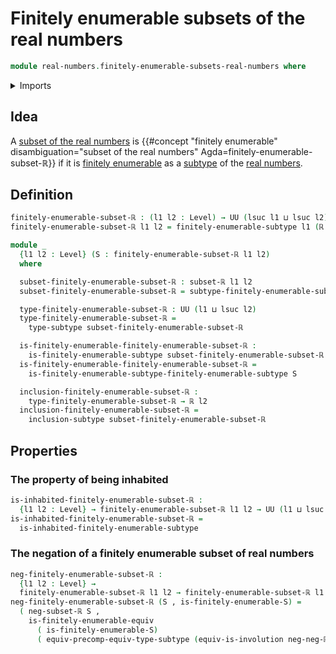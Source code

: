 # Finitely enumerable subsets of the real numbers

```agda
module real-numbers.finitely-enumerable-subsets-real-numbers where
```

<details><summary>Imports</summary>

```agda
open import foundation.dependent-pair-types
open import foundation.involutions
open import foundation.subtypes
open import foundation.universe-levels

open import real-numbers.dedekind-real-numbers
open import real-numbers.negation-real-numbers
open import real-numbers.subsets-real-numbers

open import univalent-combinatorics.finitely-enumerable-subtypes
open import univalent-combinatorics.finitely-enumerable-types
```

</details>

## Idea

A [subset of the real numbers](real-numbers.subsets-real-numbers.md) is
{{#concept "finitely enumerable" disambiguation="subset of the real numbers" Agda=finitely-enumerable-subset-ℝ}}
if it is
[finitely enumerable](univalent-combinatorics.finitely-enumerable-subtypes.md)
as a [subtype](foundation.subtypes.md) of the
[real numbers](real-numbers.dedekind-real-numbers.md).

## Definition

```agda
finitely-enumerable-subset-ℝ : (l1 l2 : Level) → UU (lsuc l1 ⊔ lsuc l2)
finitely-enumerable-subset-ℝ l1 l2 = finitely-enumerable-subtype l1 (ℝ l2)

module _
  {l1 l2 : Level} (S : finitely-enumerable-subset-ℝ l1 l2)
  where

  subset-finitely-enumerable-subset-ℝ : subset-ℝ l1 l2
  subset-finitely-enumerable-subset-ℝ = subtype-finitely-enumerable-subtype S

  type-finitely-enumerable-subset-ℝ : UU (l1 ⊔ lsuc l2)
  type-finitely-enumerable-subset-ℝ =
    type-subtype subset-finitely-enumerable-subset-ℝ

  is-finitely-enumerable-finitely-enumerable-subset-ℝ :
    is-finitely-enumerable-subtype subset-finitely-enumerable-subset-ℝ
  is-finitely-enumerable-finitely-enumerable-subset-ℝ =
    is-finitely-enumerable-subtype-finitely-enumerable-subtype S

  inclusion-finitely-enumerable-subset-ℝ :
    type-finitely-enumerable-subset-ℝ → ℝ l2
  inclusion-finitely-enumerable-subset-ℝ =
    inclusion-subtype subset-finitely-enumerable-subset-ℝ
```

## Properties

### The property of being inhabited

```agda
is-inhabited-finitely-enumerable-subset-ℝ :
  {l1 l2 : Level} → finitely-enumerable-subset-ℝ l1 l2 → UU (l1 ⊔ lsuc l2)
is-inhabited-finitely-enumerable-subset-ℝ =
  is-inhabited-finitely-enumerable-subtype
```

### The negation of a finitely enumerable subset of real numbers

```agda
neg-finitely-enumerable-subset-ℝ :
  {l1 l2 : Level} →
  finitely-enumerable-subset-ℝ l1 l2 → finitely-enumerable-subset-ℝ l1 l2
neg-finitely-enumerable-subset-ℝ (S , is-finitely-enumerable-S) =
  ( neg-subset-ℝ S ,
    is-finitely-enumerable-equiv
      ( is-finitely-enumerable-S)
      ( equiv-precomp-equiv-type-subtype (equiv-is-involution neg-neg-ℝ) S))
```
